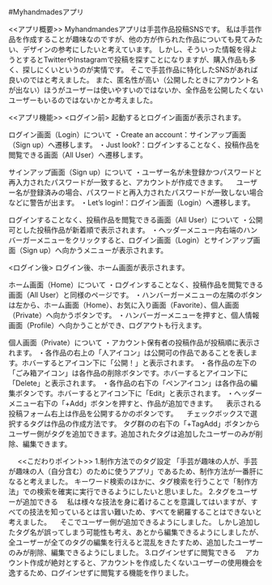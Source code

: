 #Myhandmadesアプリ

<<アプリ概要>>
Myhandmandesアプリは手芸作品投稿SNSです。
私は手芸作品を作成することが趣味なのですが、他の方が作られた作品についても見てみたい、デザインの参考にしたいと考えています。
しかし、そういった情報を得ようとするとTwitterやInstagramで投稿を探すことになりますが、購入作品も多く、探しにくいというのが実情です。
そこで手芸作品に特化したSNSがあれば良いのではと考えました。
また、匿名性が高い（公開したときにアカウント名が出ない）ほうがユーザーは使いやすいのではないか、全作品を公開したくないユーザーもいるのではないかとか考えました。


<<アプリ機能>>
<ログイン前>
起動するとログイン画面が表示されます。

ログイン画面（Login）について
・Create an account：サインアップ画面（Sign up）へ遷移します。
・Just look?：ログインすることなく、投稿作品を閲覧できる画面（All User）へ遷移します。

サインアップ画面（Sign up）について
・ユーザー名が未登録かつパスワードと再入力されたパスワードが一致すると、アカウントが作成できます。
　ユーザー名が登録済みの場合、パスワードと再入力されたパスワードが一致しない場合などに警告が出ます。
・Let’s login!：ログイン画面（Login）へ遷移します。

ログインすることなく、投稿作品を閲覧できる画面（All User）について
・公開可とした投稿作品が新着順で表示されます。
・ヘッダーメニュー内右端のハンバーガーメニューをクリックすると、ログイン画面（Login）とサインアップ画面（Sign up）へ向かうメニューが表示されます。

<ログイン後>
ログイン後、ホーム画面が表示されます。

ホーム画面（Home）について
・ログインすることなく、投稿作品を閲覧できる画面（All User）と同様のページです。
・ハンバーガーメニューの左隣のボタンは左から、ホーム画面（Home）、お気に入り画面（Favorite）、個人画面（Private）へ向かうボタンです。
・ハンバーガーメニューを押すと、個人情報画面（Profile）へ向かうことができ、ログアウトも行えます。

個人画面（Private）について
・アカウント保有者の投稿作品が投稿順に表示されます。
・各作品の右上の「人アイコン」は公開可の作品であることを表します。ホバーするとアイコン下に「公開！」と表示されます。
・各作品の左下の「ごみ箱アイコン」は各作品の削除ボタンです。ホバーするとアイコン下に「Delete」と表示されます。
・各作品の右下の「ペンアイコン」は各作品の編集ボタンです。ホバーするとアイコン下に「Edit」と表示されます。
・ヘッダーメニュー右下の「+Add」ボタンを押すと、作品が追加できます。
　表示される投稿フォーム右上は作品を公開するかのボタンです。
　チェックボックスで選択するタグは作品の作成方法です。
  タグ群のの右下の「+TagAdd」ボタンからユーザー側がタグを追加できます。追加されたタグは追加したユーザーのみが削除、編集できます。
  
　
<<こだわりポイント>>
1.制作方法でのタグ設定
   「手芸が趣味の人が、手芸が趣味の人（自分含む）のために使うアプリ」であるため、制作方法が一番肝になると考えました。
   キーワード検索のほかに、タグ検索を行うことで「制作方法」での検索を確実に実行できるようにしたいと思いました。
2.タグをユーザーが追加できる
　私は様々な技法を身に着けることを意識してはいますが、すべての技法を知っているとは言い難いため、すべてを網羅することはできないと考えました。
　そこでユーザー側が追加できるようにしました。
 しかし追加したタグ名が誤ってしまう可能性も考え、あとから編集できるようにしましたが、全ユーザーが全てのタグの編集を行えると混乱をきたすため、追加したユーザーのみが削除、編集できるようにしました。
3.ログインせずに閲覧できる
　アカウント作成が絶対とすると、アカウントを作成したくないユーザーの使用機会を逸するため、ログインせずに閲覧する機能を作りました。
